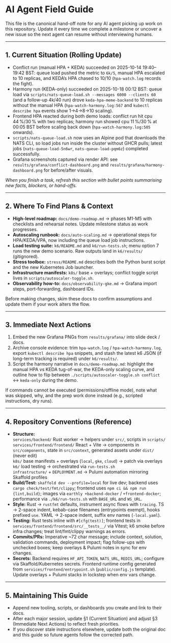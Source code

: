 # AI Agent Field Guide

This file is the canonical hand-off note for any AI agent picking up work on
this repository. Update it every time we complete a milestone or uncover a new
issue so the next agent can resume without interviewing humans.

---

## 1. Current Situation (Rolling Update)
- Conflict run (manual HPA + KEDA) succeeded on 2025-10-14 19:40–19:42 BST: queue load
  pushed the metric to `6k/5`, manual HPA escalated to 10 replicas, and KEDA’s HPA chased
  to 10/10 (`hpa-watch.log` records the fight).
- Harmony run (KEDA-only) succeeded on 2025-10-18 00:12 BST: queue load via
  `scripts/nats-queue-load.sh --messages 6000 --clients 60` (and a follow-up 4k/40 run)
  drove `keda-hpa-meme-backend` to 10 replicas without the manual HPA (`hpa-watch-harmony.log:567`
  and `kubectl describe hpa` events show 1→4→8→10 scaling).
- Frontend HPA reacted during both demo loads: conflict run hit cpu 44 %/30 % with two
  replicas; harmony run showed cpu 11 %/30 % at 00:05 BST before scaling back down
  (`hpa-watch-harmony.log:505` onwards).
- `scripts/nats-queue-load.sh` now uses an Alpine pod that downloads the NATS CLI, so
  load jobs run inside the cluster without GHCR pulls; latest jobs (`nats-queue-load-5n6wr`,
  `nats-queue-load-pqm6z`) completed successfully.
- Grafana screenshots captured via render API: see `results/grafana/conflict-dashboard.png`
  and `results/grafana/harmony-dashboard.png` for before/after visuals.

_When you finish a task, refresh this section with bullet points summarising new
facts, blockers, or hand-offs._

---

## 2. Where To Find Plans & Context
- **High-level roadmap:** `docs/demo-roadmap.md` → phases M1-M5 with checklists and
  rehearsal notes. Update milestone status as work progresses.
- **Autoscaling runbook:** `docs/auto-scaling.md` → operational steps for HPA/KEDA/VPA,
  now including the queue load job instructions.
- **Load testing suite:** `k6/README.md` and `k6/run-tests.sh`; menu option 7 runs the
  new demo scenario. Raw outputs land in `k6/results/` (gitignored).
- **Stress toolbox:** `stress/README.md` describes both the Python burst script and the
  new Kubernetes Job launcher.
- **Infrastructure manifests:** `k8s/` base + overlays; conflict toggle script lives in
  `scripts/autoscaler-toggle.sh`.
- **Observability how-to:** `docs/observability-gke.md` → Grafana import steps,
  port-forwarding, dashboard IDs.

Before making changes, skim these docs to confirm assumptions and update them if
your work alters the flow.

---

## 3. Immediate Next Actions
1. Embed the new Grafana PNGs from `results/grafana/` into slide deck / docs.
2. Archive console evidence: trim `hpa-watch.log` / `hpa-watch-harmony.log`, export
   `kubectl describe hpa` snippets, and stash the latest k6 JSON (if long-term tracking
   is required) under `k6/results/`.
3. Script the harmony narrative in `docs/demo-roadmap.md`: highlight the manual HPA vs
   KEDA tug-of-war, the KEDA-only scaling curve, and outline how to flip between
   `./scripts/autoscaler-toggle.sh conflict` ↔ `keda-only` during the demo.

If commands cannot be executed (permissions/offline mode), note what was skipped,
why, and the prep work done instead (e.g., scripted instructions, dry runs).

---

## 4. Repository Conventions (Reference)
- **Structure:**  
  `services/backend/` Rust worker → helpers under `src/`, scripts in `scripts/`  
  `services/frontend/frontend/` React + Vite → components in `src/components`, state in
  `src/context`, generated assets under `dist/` (never edit)  
  `k8s/` base manifests + overlays (`local`, `gke`, `cloud`) → patch via overlays  
  `k6/` load testing → orchestrated via `run-tests.sh`  
  `infrastructure/` + `DEPLOYMENT.md` → Pulumi automation mirroring Skaffold profiles
- **Build/Test:** `skaffold dev --profile=local` for live dev; backend uses
  `cargo check/test/fmt/clippy`; frontend uses `npm ci && npm run {lint,build}`; images
  via `earthly +backend-docker` / `+frontend-docker`; performance via `./k6/run-tests.sh`
  with `BASE_URL` and `WS_URL`.
- **Style:** Rust → `rustfmt` defaults, instrument async flows with `tracing`. TS →
  2-space indent, kebab-case filenames (entrypoints exempt), hooks prefixed `use`. YAML →
  2-space indent, suffix env names (`-local.yaml`).
- **Testing:** Rust tests inline with `#[cfg(test)]`; frontend tests in
  `services/frontend/frontend/src/__tests__/` via Vitest; k6 smoke before infra changes;
  treat lint/fmt/clippy warnings as errors.
- **Commits/PRs:** Imperative ~72 char message; include context, solution, validation
  commands, deployment impact; flag follow-ups with unchecked boxes; keep overlays &
  Pulumi notes in sync for env changes.
- **Secrets:** Backend requires `HF_API_TOKEN`, `NATS_URL`, `REDIS_URL`; configure via
  Skaffold/Kubernetes secrets. Frontend runtime config generated from
  `services/frontend/entrypoint.sh` (`public/config.js` template). Update overlays +
  Pulumi stacks in lockstep when env vars change.

---

## 5. Maintaining This Guide
- Append new tooling, scripts, or dashboards you create and link to their docs.
- After each major session, update §1 (Current Situation) and adjust §3 (Immediate
  Next Actions) to reflect fresh priorities.
- If you discover stale instructions elsewhere, update both the original doc and this
  guide so future agents follow the corrected path.
